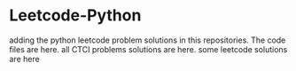 # Leetcode-Python
adding the python leetcode problem solutions in this repositories. 
The code files are here.
all CTCI problems solutions are here.
some leetcode solutions are here















































































































































































































































































































































































































































































































































































































































































































































































































































































